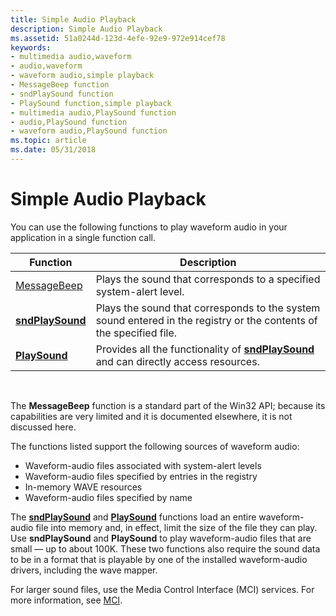 ```yaml
---
title: Simple Audio Playback
description: Simple Audio Playback
ms.assetid: 51a0244d-123d-4efe-92e9-972e914cef78
keywords:
- multimedia audio,waveform
- audio,waveform
- waveform audio,simple playback
- MessageBeep function
- sndPlaySound function
- PlaySound function,simple playback
- multimedia audio,PlaySound function
- audio,PlaySound function
- waveform audio,PlaySound function
ms.topic: article
ms.date: 05/31/2018
---
```


# Simple Audio Playback

You can use the following functions to play waveform audio in your application in a single function call.



| Function                                                      | Description                                                                                                         |
|---------------------------------------------------------------|---------------------------------------------------------------------------------------------------------------------|
| [MessageBeep](https://go.microsoft.com/fwlink/p/?linkid=17107) | Plays the sound that corresponds to a specified system-alert level.                                                 |
| [**sndPlaySound**](https://msdn.microsoft.com/library/Dd798676(v=VS.85).aspx)                          | Plays the sound that corresponds to the system sound entered in the registry or the contents of the specified file. |
| [**PlaySound**](https://msdn.microsoft.com/library/Dd743680(v=VS.85).aspx)                                | Provides all the functionality of [**sndPlaySound**](https://msdn.microsoft.com/library/Dd798676(v=VS.85).aspx) and can directly access resources.           |



 

The **MessageBeep** function is a standard part of the Win32 API; because its capabilities are very limited and it is documented elsewhere, it is not discussed here.

The functions listed support the following sources of waveform audio:

-   Waveform-audio files associated with system-alert levels
-   Waveform-audio files specified by entries in the registry
-   In-memory WAVE resources
-   Waveform-audio files specified by name

The [**sndPlaySound**](https://msdn.microsoft.com/library/Dd798676(v=VS.85).aspx) and [**PlaySound**](https://msdn.microsoft.com/library/Dd743680(v=VS.85).aspx) functions load an entire waveform-audio file into memory and, in effect, limit the size of the file they can play. Use **sndPlaySound** and **PlaySound** to play waveform-audio files that are small — up to about 100K. These two functions also require the sound data to be in a format that is playable by one of the installed waveform-audio drivers, including the wave mapper.

For larger sound files, use the Media Control Interface (MCI) services. For more information, see [MCI](mci.md).

 

 





